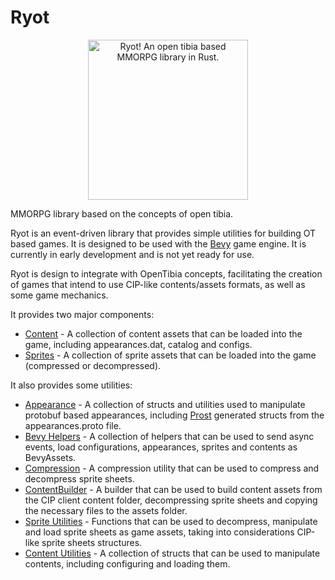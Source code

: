# Ryot
<div style="text-align: center;">
<img src="https://raw.githubusercontent.com/opentibiabr/Ryot/ae87fdf207d540c901c9c03bb6bbdd0abb8027e4/ryot_compass/assets/ryot_mascot.png" width="256" height="256"  alt="Ryot! An open tibia based MMORPG library in Rust."/>
</div>

MMORPG library based on the concepts of open tibia.

Ryot is an event-driven library that provides simple utilities for building OT based games.
It is designed to be used with the [Bevy](https://bevyengine.org/) game engine.
It is currently in early development and is not yet ready for use.

Ryot is design to integrate with OpenTibia concepts, facilitating the creation
of games that intend to use CIP-like contents/assets formats, as well as some
game mechanics.

It provides two major components:
* [Content](src/bevy_ryot/content.rs) - A collection of content assets that
  can be loaded into the game, including appearances.dat, catalog and configs.
* [Sprites](src/bevy_ryot/sprites.rs) - A collection of sprite assets that can be
  loaded into the game (compressed or decompressed).

It also provides some utilities:
* [Appearance](src/bevy_ryot/appearances.rs) - A collection of structs and utilities used to
  manipulate protobuf based appearances, including [Prost](https://docs.rs/prost-build/latest/prost_build/) generated structs
  from the appearances.proto file.
* [Bevy Helpers](src/bevy_ryot) - A collection of helpers that can be used to send async events,
  load configurations, appearances, sprites and contents as BevyAssets.
* [Compression](src/compression.rs) - A compression utility that can be used to compress
  and decompress sprite sheets.
* [ContentBuilder](src/build/content.rs) - A builder that can be used to build
  content assets from the CIP client content folder, decompressing sprite sheets and
  copying the necessary files to the assets folder.
* [Sprite Utilities](src/sprites) - Functions that can be used to decompress, manipulate
  and load sprite sheets as game assets, taking into considerations CIP-like sprite sheets
  structures.
* [Content Utilities](src/content.rs) - A collection of structs that can be used to manipulate
  contents, including configuring and loading them.